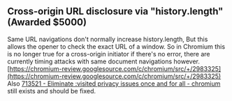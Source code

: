 ## Cross-origin URL disclosure via "history.length" (Awarded $5000)
Same URL navigations don't normally increase history.length,
But this allows the opener to check the exact URL of a window.
So in Chromium this is no longer true for a cross-origin initiator if there's no error, there are currently timing attacks with same document navigations however. [https://chromium-review.googlesource.com/c/chromium/src/+/2983325](https://chromium-review.googlesource.com/c/chromium/src/+/2983325)
Also [713521 - Eliminate :visited privacy issues once and for all - chromium](https://bugs.chromium.org/p/chromium/issues/detail?id=713521) still exists and should be fixed.
